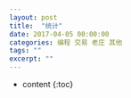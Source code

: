 ```yaml
---
layout: post
title:  "统计"
date: 2017-04-05 00:00:00
categories: 编程 交易 老庄 其他
tags: ""
excerpt: ""
---
```


* content
{:toc}






<script>
alert('☯');
</script>
































